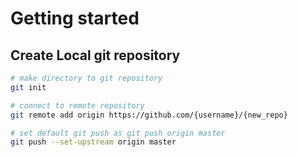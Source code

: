 # Getting started

## Create Local git repository 

```bash
# make directory to git repository
git init

# connect to remote repository
git remote add origin https://github.com/{username}/{new_repo}

# set default git push as git push origin master
git push --set-upstream origin master
```

